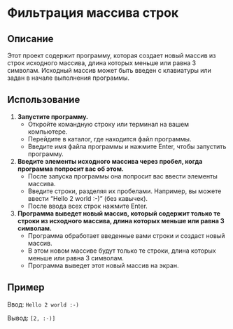 # Фильтрация массива строк

## Описание

Этот проект содержит программу, которая создает новый массив из строк исходного массива, длина которых меньше или равна 3 символам. Исходный массив может быть введен с клавиатуры или задан в начале выполнения программы.

## Использование

1. **Запустите программу.**
   - Откройте командную строку или терминал на вашем компьютере.
   - Перейдите в каталог, где находится файл программы.
   - Введите имя файла программы и нажмите Enter, чтобы запустить программу.
2. **Введите элементы исходного массива через пробел, когда программа попросит вас об этом.**
   - После запуска программы она попросит вас ввести элементы массива.
   - Введите строки, разделяя их пробелами. Например, вы можете ввести “Hello 2 world :-)” (без кавычек).
   - После ввода всех строк нажмите Enter.
3. **Программа выведет новый массив, который содержит только те строки из исходного массива, длина которых меньше или равна 3 символам.**
   - Программа обработает введенные вами строки и создаст новый массив.
   - В этом новом массиве будут только те строки, длина которых меньше или равна 3 символам.
   - Программа выведет этот новый массив на экран.

## Пример

Ввод: `Hello 2 world :-)`

Вывод: `[2, :-)]`

